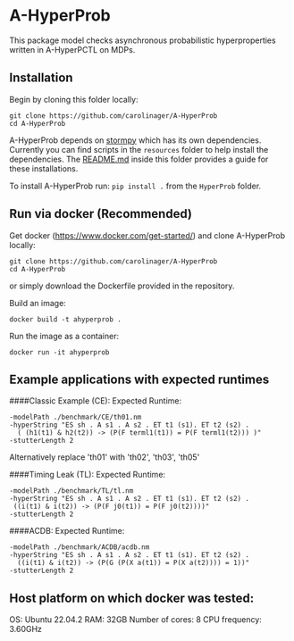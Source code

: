 # A-HyperProb

This package model checks asynchronous probabilistic hyperproperties written in A-HyperPCTL on MDPs.

## Installation

Begin by cloning this folder locally:
```
git clone https://github.com/carolinager/A-HyperProb
cd A-HyperProb
```
A-HyperProb depends on [stormpy](https://github.com/moves-rwth/stormpy) which has its own dependencies. Currently you can find scripts in the `resources` folder to help install the dependencies. The [README.md](resources/README.md) inside this folder provides a guide for these installations.


To install A-HyperProb run:
`pip install .` from the `HyperProb` folder.


## Run via docker (Recommended)

Get docker (https://www.docker.com/get-started/) and clone A-HyperProb locally:
```
git clone https://github.com/carolinager/A-HyperProb
cd A-HyperProb
```
or simply download the Dockerfile provided in the repository.

Build an image:
```
docker build -t ahyperprob .
```
Run the image as a container:
```
docker run -it ahyperprob
```

## Example applications with expected runtimes
####Classic Example (CE):
Expected Runtime:

```
-modelPath ./benchmark/CE/th01.nm
-hyperString "ES sh . A s1 . A s2 . ET t1 (s1). ET t2 (s2) .
  ( (h1(t1) & h2(t2)) -> (P(F terml1(t1)) = P(F terml1(t2))) )"
-stutterLength 2
```

Alternatively replace 'th01' with 'th02', 'th03', 'th05'

####Timing Leak (TL):
Expected Runtime:

```
-modelPath ./benchmark/TL/tl.nm
-hyperString "ES sh . A s1 . A s2 . ET t1 (s1). ET t2 (s2) .
 ((i(t1) & i(t2)) -> (P(F j0(t1)) = P(F j0(t2))))"
-stutterLength 2
```

####ACDB:
Expected Runtime:

```
-modelPath ./benchmark/ACDB/acdb.nm
-hyperString "ES sh . A s1 . A s2 . ET t1 (s1). ET t2 (s2) .
  ((i(t1) & i(t2)) -> (P(G (P(X a(t1)) = P(X a(t2)))) = 1))"
-stutterLength 2
```


## Host platform on which docker was tested:
OS: Ubuntu 22.04.2
RAM: 32GB
Number of cores: 8
CPU frequency: 3.60GHz
